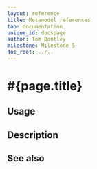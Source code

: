 ```yaml
---
layout: reference
title: Metamodel references
tab: documentation
unique_id: docspage
author: Tom Bentley
milestone: Milestone 5
doc_root: ../..
---
```


# #{page.title}


## Usage 


## Description


## See also



